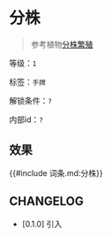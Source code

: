# 分株

> 参考植物[分株繁殖](https://baike.baidu.com/item/%E5%88%86%E6%A0%AA%E7%B9%81%E6%AE%96/2032853)

等级：`1`

标签：`手牌`

解锁条件：`?`

内部id：`?`

## 效果

{{#include 词条.md:分株}}

## CHANGELOG

- [0.1.0] 引入
